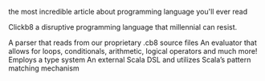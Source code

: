 the most incredible article about programming language you'll ever read

Clickb8 a disruptive programming language that millennial can resist.

A parser that reads from our proprietary .cb8 source files
An evaluator that allows for loops, conditionals, arithmetic, logical operators and much more!
Employs a type system
An external Scala DSL and utilizes Scala’s pattern matching mechanism

